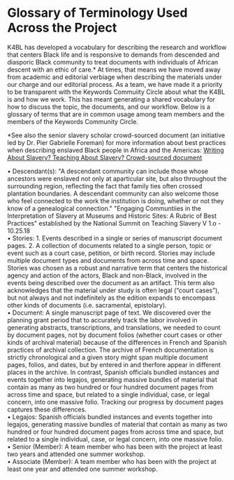 # Glossary of Terminology Used Across the Project

K4BL has developed a vocabulary for describing the research and workflow that centers Black life and is responsive to demands from descended and diasporic Black community to treat documents with individuals of African descent with an ethic of care.* At times, that means we have moved away from academic and editorial verbiage when describing the materials under our charge and our editorial process. As a team, we have made it a priority to be transparent with the Keywords Commuiity Circle about what the K4BL is and how we work. This has meant generating a shared vocabulary for how to discuss the topic, the documents, and our workflow. Below is a glossary of terms that are in common usage among team members and the members of the Keywords Community Circle.  

*See also the senior slavery scholar crowd-sourced document (an initiative led by Dr. Pier Gabrielle Foreman) for more information about best practices when describing enslaved Black people in Africa and the Americas: [Writing About Slavery? Teaching About Slavery? Crowd-sourced document](https://docs.google.com/document/d/1A4TEdDgYslX-hlKezLodMIM71My3KTN0zxRv0IQTOQs/mobilebasic)  

•	Descendant(s): "A descendant community can include those whose ancestors were enslaved not only at aparticular site, but also throughout the surrounding region, reflecting the fact that family ties often crossed plantation boundaries. A descendant community can also welcome those who feel connected to the work the institution is doing, whether or not they know of a genealogical connection." "Engaging Communtiies in the Interpretation of Slavery at Museums and Historic Sites: A Rubric of Best Practices" established by the National Summit on Teaching Slavery V 1.o - 10.25.18   
•	Stories: 1. Events described in a single or series of manuscript document pages. 2. A collection of documents related to a single person, topic or event such as a court case, petition, or birth record. Stories may include multiple document types and documents from across time and space. Stories was chosen as a robust and narrative term that centers the historical agency and action of the actors, Black and non-Black, involved in the events being described over the document as an artifact. This term also acknowledges that the material under study is often legal (“court cases”), but not always and not indefinitely as the edition expands to encompass other kinds of documents (i.e. sacramental, epistolary).   
•	Document: A single manuscript page of text. We discovered over the planning grant period that to accurately track the labor involved in generating abstracts, transcriptions, and translations, we needed to count by document pages, not by document folios (whether court cases or other kinds of archival material) because of the differences in French and Spanish practices of archival collection. The archive of French documentation is strictly chronological and a given story might span multiple document pages, folios, and dates, but by entered in and therfore appear in different places in the archive. In contrast, Spanish officials bundled instances and events together into legajos, generating massive bundles of material that contain as many as two hundred or four hundred document pages from across time and space, but related to a single individual, case, or legal concern, into one massive folio. Tracking our progress by document pages captures these differences.  
•	Legajos: Spanish officials bundled instances and events together into legajos, generating massive bundles of material that contain as many as two hundred or four hundred document pages from across time and space, but related to a single individual, case, or legal concern, into one massive folio.   
•	Senior (Member): A team member who has been with the project at least two years and attended one summer workshop.   
•	Associate (Member): A team member who has been with the project at least one year and attended one summer workshop.  
